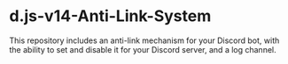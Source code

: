 # d.js-v14-Anti-Link-System
This repository includes an anti-link mechanism for your Discord bot, with the ability to set and disable it for your Discord server, and a log channel.
